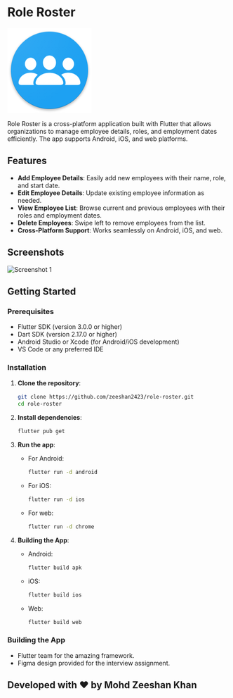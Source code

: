 # Role Roster

![Logo](android/app/src/main/res/mipmap-xxxhdpi/ic_launcher.png)

Role Roster is a cross-platform application built with Flutter that allows organizations to manage employee details, roles, and employment dates efficiently. The app supports Android, iOS, and web platforms.

## Features

- **Add Employee Details**: Easily add new employees with their name, role, and start date.
- **Edit Employee Details**: Update existing employee information as needed.
- **View Employee List**: Browse current and previous employees with their roles and employment dates.
- **Delete Employees**: Swipe left to remove employees from the list.
- **Cross-Platform Support**: Works seamlessly on Android, iOS, and web.

## Screenshots

![Screenshot 1](assets/screenshot1.png)

## Getting Started

### Prerequisites

- Flutter SDK (version 3.0.0 or higher)
- Dart SDK (version 2.17.0 or higher)
- Android Studio or Xcode (for Android/iOS development)
- VS Code or any preferred IDE

### Installation

1. **Clone the repository**:
   ```bash
   git clone https://github.com/zeeshan2423/role-roster.git
   cd role-roster

2. **Install dependencies**:

    ```bash
    flutter pub get

3. **Run the app**:

   * For Android:
       ```bash
       flutter run -d android
   * For iOS:
       ```bash
       flutter run -d ios
   * For web:
       ```bash
       flutter run -d chrome

4. **Building the App**:

    * Android:
        ```bash
        flutter build apk
    * iOS:
        ```bash
        flutter build ios
   * Web:
       ```bash
       flutter build web

### Building the App

- Flutter team for the amazing framework.
- Figma design provided for the interview assignment.

## Developed with ❤️ by Mohd Zeeshan Khan